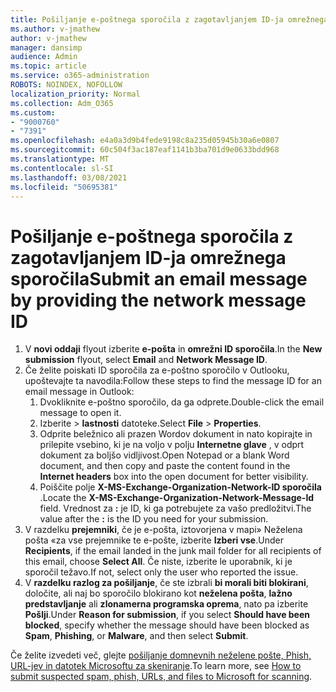 ```yaml
---
title: Pošiljanje e-poštnega sporočila z zagotavljanjem ID-ja omrežnega sporočila
ms.author: v-jmathew
author: v-jmathew
manager: dansimp
audience: Admin
ms.topic: article
ms.service: o365-administration
ROBOTS: NOINDEX, NOFOLLOW
localization_priority: Normal
ms.collection: Adm_O365
ms.custom:
- "9000760"
- "7391"
ms.openlocfilehash: e4a0a3d9b4fede9198c8a235d05945b30a6e0807
ms.sourcegitcommit: 60c504f3ac187eaf1141b3ba701d9e0633bdd968
ms.translationtype: MT
ms.contentlocale: sl-SI
ms.lasthandoff: 03/08/2021
ms.locfileid: "50695381"
---
```

# <a name="submit-an-email-message-by-providing-the-network-message-id"></a><span data-ttu-id="a3004-102">Pošiljanje e-poštnega sporočila z zagotavljanjem ID-ja omrežnega sporočila</span><span class="sxs-lookup"><span data-stu-id="a3004-102">Submit an email message by providing the network message ID</span></span>

1. <span data-ttu-id="a3004-103">V **novi oddaji** flyout izberite **e-pošta** in **omrežni ID sporočila**.</span><span class="sxs-lookup"><span data-stu-id="a3004-103">In the **New submission** flyout, select **Email** and **Network Message ID**.</span></span>
2. <span data-ttu-id="a3004-104">Če želite poiskati ID sporočila za e-poštno sporočilo v Outlooku, upoštevajte ta navodila:</span><span class="sxs-lookup"><span data-stu-id="a3004-104">Follow these steps to find the message ID for an email message in Outlook:</span></span>
    1. <span data-ttu-id="a3004-105">Dvokliknite e-poštno sporočilo, da ga odprete.</span><span class="sxs-lookup"><span data-stu-id="a3004-105">Double-click the email message to open it.</span></span>
    1. <span data-ttu-id="a3004-106">Izberite   >  **lastnosti** datoteke.</span><span class="sxs-lookup"><span data-stu-id="a3004-106">Select **File** > **Properties**.</span></span>
    1. <span data-ttu-id="a3004-107">Odprite beležnico ali prazen Wordov dokument in nato kopirajte in prilepite vsebino, ki je na voljo v polju **Internetne glave** , v odprt dokument za boljšo vidljivost.</span><span class="sxs-lookup"><span data-stu-id="a3004-107">Open Notepad or a blank Word document, and then copy and paste the content found in the **Internet headers** box into the open document for better visibility.</span></span>
    1. <span data-ttu-id="a3004-108">Poiščite polje **X-MS-Exchange-Organization-Network-ID sporočila** .</span><span class="sxs-lookup"><span data-stu-id="a3004-108">Locate the **X-MS-Exchange-Organization-Network-Message-Id** field.</span></span> <span data-ttu-id="a3004-109">Vrednost za **:** je ID, ki ga potrebujete za vašo predložitvi.</span><span class="sxs-lookup"><span data-stu-id="a3004-109">The value after the **:** is the ID you need for your submission.</span></span>
3. <span data-ttu-id="a3004-110">V razdelku **prejemniki**, če je e-pošta, iztovorjena v mapi» Neželena pošta «za vse prejemnike te e-pošte, izberite **Izberi vse**.</span><span class="sxs-lookup"><span data-stu-id="a3004-110">Under **Recipients**, if the email landed in the junk mail folder for all recipients of this email, choose **Select All**.</span></span> <span data-ttu-id="a3004-111">Če niste, izberite le uporabnik, ki je sporočil težavo.</span><span class="sxs-lookup"><span data-stu-id="a3004-111">If not, select only the user who reported the issue.</span></span>
4. <span data-ttu-id="a3004-112">V **razdelku razlog za pošiljanje**, če ste izbrali **bi morali biti blokirani**, določite, ali naj bo sporočilo blokirano kot **neželena pošta**, **lažno predstavljanje** ali **zlonamerna programska oprema**, nato pa izberite **Pošlji**.</span><span class="sxs-lookup"><span data-stu-id="a3004-112">Under **Reason for submission**, if you select **Should have been blocked**, specify whether the message should have been blocked as **Spam**, **Phishing**, or **Malware**, and then select **Submit**.</span></span>

<span data-ttu-id="a3004-113">Če želite izvedeti več, glejte [pošiljanje domnevnih neželene pošte, Phish, URL-jev in datotek Microsoftu za skeniranje](https://go.microsoft.com/fwlink/?linkid=2101479).</span><span class="sxs-lookup"><span data-stu-id="a3004-113">To learn more, see [How to submit suspected spam, phish, URLs, and files to Microsoft for scanning](https://go.microsoft.com/fwlink/?linkid=2101479).</span></span>
